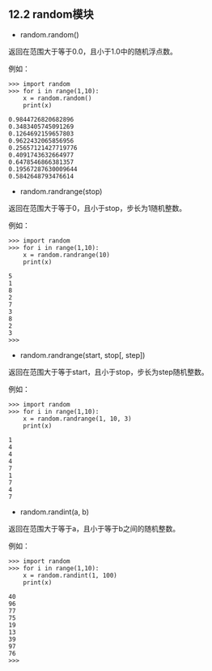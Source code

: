 ## 12.2 random模块

* random.random()

返回在范围大于等于0.0，且小于1.0中的随机浮点数。  

例如：  

    >>> import random
    >>> for i in range(1,10):
	    x = random.random()
	    print(x)
   	
    0.9844726820682896
    0.3483405745091269
    0.1264692159657803
    0.9622432065856956
    0.25657121427719776
    0.4091743632664977
    0.6478546866381357
    0.19567287630009644
    0.5842648793476614

* random.randrange(stop)

返回在范围大于等于0，且小于stop，步长为1随机整数。  

例如：  

    >>> import random
    >>> for i in range(1,10):
	    x = random.randrange(10)
	    print(x)

    5
    1
    8
    2
    7
    3
    8
    2
    3
    >>>

* random.randrange(start, stop[, step])

返回在范围大于等于start，且小于stop，步长为step随机整数。

例如：

    >>> import random
    >>> for i in range(1,10):
	    x = random.randrange(1, 10, 3)
	    print(x)

    1
    4
    4
    4
    7
    1
    7
    4
    7

* random.randint(a, b)

返回在范围大于等于a，且小于等于b之间的随机整数。

例如：

    >>> import random
    >>> for i in range(1,10):
	    x = random.randint(1, 100)
	    print(x)

    40
    96
    77
    75
    19
    13
    39
    97
    76
    >>>
